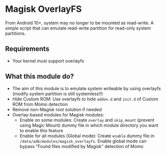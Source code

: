 # Magisk OverlayFS
From Android 10+, system may no longer to be mounted as read-write. A simple script that can emulate read-write partition for read-only system partitions.

## Requirements
- Your kernel must support overlayfs

## What this module do?

- The aim of this module is to emulate system writeable by using overlayfs (modify system partition is still systemless!!)
- Hide Custom ROM: Use overlayfs to hide `addon.d` and `init.d` of Custom ROM from Momo detection
- Remove non-Magisk root solution if needed
- Overlay-based modules for Magisk modules: 
    - Enable on some modules: Create `overlay` and `skip_mount` (prevent using Magic Mount) dummy file in which module directory you want to enable this feature
    - Enable for all modules (Global mode): Create `enable` dummy file in `/data/adb/modules/magisk_overlayfs`. Enable global mode can bypass "Found files modified by Magisk" detection of Momo